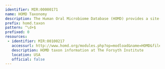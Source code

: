 ```yaml
---
identifier: MIR:00000171
name: HOMD Taxonomy
description: The Human Oral Microbiome Database (HOMD) provides a site-specific comprehensive database for the more than 600 prokaryote species that are present in the human oral cavity. It contains genomic information based on a curated 16S rRNA gene-based provisional naming scheme, and taxonomic information. This datatype contains taxonomic information.
prefix: homd.taxon
pattern: ^\d+$
prefixed: 0
resources:
 - identifier: MIR:00100217
   accessurl: http://www.homd.org/modules.php?op=modload&name=HOMD&file=index&oraltaxonid=
   description: HOMD taxon information at The Forsyth Institute
   location: USA
   official: false
---
```

